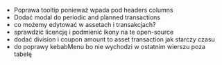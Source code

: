 - Poprawa tooltip ponieważ wpada pod headers columns
- Dodać modal do periodic and planned transactions
- co możemy edytować w assetach i transakcjach?
- sprawdzić licencję i podmienić ikony na te open-source
- dodać division i coupon amount to asset transaction jak starczy czasu
- do poprawy kebabMenu bo nie wychodzi w ostatnim wierszu poza tabelę

